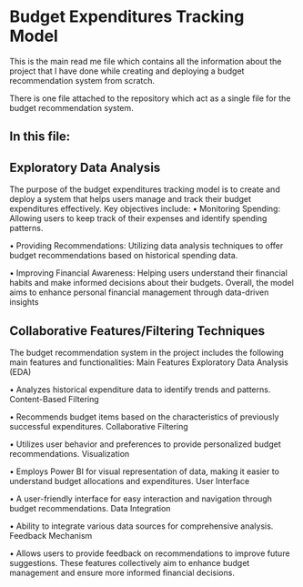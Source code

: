 # Budget Expenditures Tracking Model

This is the main read me file which contains all the information about the project that I have done while creating and deploying a budget recommendation system from scratch.

There is one file attached to the repository which act as a single file for the budget recommendation system.

## In this file:

  ## Exploratory Data Analysis
  The purpose of the budget expenditures tracking model is to create and deploy a system that helps users manage and track their budget expenditures effectively. Key objectives include: • Monitoring Spending: Allowing users to keep track of their expenses and identify spending patterns.

  • Providing Recommendations: Utilizing data analysis techniques to offer budget recommendations based on historical spending data.
  
  • Improving Financial Awareness: Helping users understand their financial habits and make informed decisions about their budgets. Overall, the model aims to enhance personal financial management through data-driven insights

  ## Collaborative Features/Filtering Techniques
  The budget recommendation system in the project includes the following main features and functionalities: Main Features
  Exploratory Data Analysis (EDA) 
  
  • Analyzes historical expenditure data to identify trends and patterns.
  Content-Based Filtering 
  
  • Recommends budget items based on the characteristics of previously successful expenditures.
  Collaborative Filtering 
  
  • Utilizes user behavior and preferences to provide personalized budget recommendations.
  Visualization 
  
  • Employs Power BI for visual representation of data, making it easier to understand budget allocations and expenditures.
  User Interface 
  
  • A user-friendly interface for easy interaction and navigation through budget recommendations.
  Data Integration 
  
  • Ability to integrate various data sources for comprehensive analysis.
  Feedback Mechanism 
  
  • Allows users to provide feedback on recommendations to improve future suggestions. These features collectively aim to enhance budget management and ensure more informed financial decisions.

